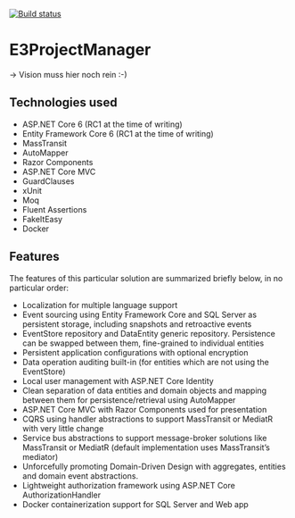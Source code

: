 [![Build status](https://dev.azure.com/martinbraendle/E3ProjectManager/_apis/build/status/E3ProjectManager-ASP.NET-Production-CI)](https://dev.azure.com/martinbraendle/E3ProjectManager/_build/latest?definitionId=20)
# E3ProjectManager
-> Vision muss hier noch rein :-)

## Technologies used
- ASP.NET Core 6 (RC1 at the time of writing)
- Entity Framework Core 6 (RC1 at the time of writing)
- MassTransit
- AutoMapper
- Razor Components
- ASP.NET Core MVC
- GuardClauses
- xUnit
- Moq
- Fluent Assertions
- FakeItEasy
- Docker

## Features
The features of this particular solution are summarized briefly below, in no particular order:

- Localization for multiple language support
- Event sourcing using Entity Framework Core and SQL Server as persistent storage, including snapshots and retroactive events
- EventStore repository and DataEntity generic repository. Persistence can be swapped between them, fine-grained to individual entities
- Persistent application configurations with optional encryption
- Data operation auditing built-in (for entities which are not using the EventStore)
- Local user management with ASP.NET Core Identity
- Clean separation of data entities and domain objects and mapping between them for persistence/retrieval using AutoMapper
- ASP.NET Core MVC with Razor Components used for presentation
- CQRS using handler abstractions to support MassTransit or MediatR with very little change
- Service bus abstractions to support message-broker solutions like MassTransit or MediatR (default implementation uses MassTransit’s mediator)
- Unforcefully promoting Domain-Driven Design with aggregates, entities and domain event abstractions.
- Lightweight authorization framework using ASP.NET Core AuthorizationHandler
- Docker containerization support for SQL Server and Web app
